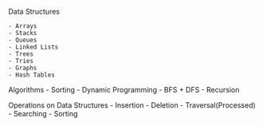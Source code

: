 Data Structures

    - Arrays
    - Stacks
    - Queues
    - Linked Lists
    - Trees
    - Tries
    - Graphs
    - Hash Tables

Algorithms
    - Sorting
    - Dynamic Programming
    - BFS + DFS
    - Recursion

Operations on Data Structures
    - Insertion
    - Deletion
    - Traversal(Processed)
    - Searching
    - Sorting